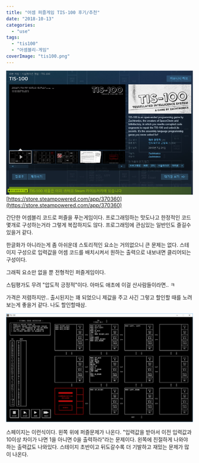 ```yaml
---
title: "어셈 퍼즐게임 TIS-100 후기/추천"
date: "2018-10-13"
categories: 
  - "use"
tags: 
  - "tis100"
  - "어셈블리-게임"
coverImage: "tis100.png"
---
```


[![](images/tis100.png)](http://note.heyo.me/wp-content/uploads/2018/10/tis100.png) [https://store.steampowered.com/app/370360](https://store.steampowered.com/app/370360)

간단한 어셈블리 코드로 퍼즐을 푸는게임이다. 프로그래밍하는 맛도나고 한정적인 코드 몇개로 구성하는거라 그렇게 복잡하지도 않다. 프로그래밍에 관심있는 일반인도 즐길수 있을거 같다.

한글화가 아니라는게 좀 아쉬운데 스토리적인 요소는 거의없으니 큰 문제는 없다. 스테이지 구성으로 입력값을 어셈 코드를 배치시켜서 원하는 출력으로 내보내면 클리어되는 구성이다.

그래픽 요소만 없을 뿐 전형적인 퍼즐게임이다.

스팀평가도 무려 "압도적 긍정적"이다. 아마도 애초에 이걸 산사람들이라면.. ㅋ

가격은 저렴하지만.. 출시된지는 꽤 되었으니 제값을 주고 사긴 그렇고 할인할 때를 노려보는게 좋을거 같다. 나도 할인할때삼.

[![](images/tis1002.png)](http://note.heyo.me/wp-content/uploads/2018/10/tis1002.png)

스페이지는 이런식이다. 왼쪽 위에 퍼즐문제가 나온다. "입력값을 받아서 이전 입력값과 10이상 차이가 나면 1을 아니면 0을 출력하라"라는 문제이다. 왼쪽에 친절하게 나와야하는 출력값도 나와있다. 스테이지 초반이고 뒤도갈수록 더 기발하고 재밌는 문제가 많이 나온다.
